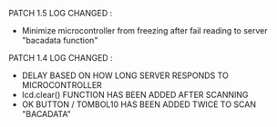   PATCH 1.5 LOG CHANGED :
  + Minimize microcontroller from freezing after fail reading to server "bacadata function"
                                                                                                                                                                         
  PATCH 1.4 LOG CHANGED :
  + DELAY BASED ON HOW LONG SERVER RESPONDS TO MICROCONTROLLER
  + lcd.clear() FUNCTION HAS BEEN ADDED AFTER SCANNING 
  + OK BUTTON / TOMBOL10 HAS BEEN ADDED TWICE TO SCAN "BACADATA"
